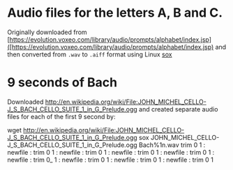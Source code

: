 # Audio files for the letters A, B and C. 

Originally downloaded from 
[https://evolution.voxeo.com/library/audio/prompts/alphabet/index.jsp]([https://evolution.voxeo.com/library/audio/prompts/alphabet/index.jsp)
and then converted from `.wav` to `.aiff` format using Linux [sox](http://sox.sourceforge.net/soxformat.html)


# 9 seconds of Bach

Downloaded http://en.wikipedia.org/wiki/File:JOHN_MICHEL_CELLO-J_S_BACH_CELLO_SUITE_1_in_G_Prelude.ogg and created separate audio
files for each of the first 9 second by:

 wget http://en.wikipedia.org/wiki/File:JOHN_MICHEL_CELLO-J_S_BACH_CELLO_SUITE_1_in_G_Prelude.ogg
 sox JOHN_MICHEL_CELLO-J_S_BACH_CELLO_SUITE_1_in_G_Prelude.ogg Bach%1n.wav trim 0 1 : newfile : trim 0 1 : newfile : trim 0 1  : newfile : trim 0 1 : newfile : trim 0 1 : newfile : trim 0_ 1 : newfile : trim 0 1 : newfile : trim 0 1 : newfile : trim 0 1




